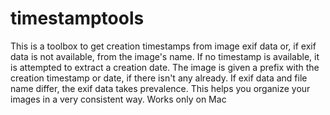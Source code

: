# timestamptools

This is a toolbox to get creation timestamps from image exif data or, if exif data is not available, from the image's name. 
If no timestamp is available, it is attempted to extract a creation date. 
The image is given a prefix with the creation timestamp or date, if there isn't any already.
If exif data and file name differ, the exif data takes prevalence.
This helps you organize your images in a very consistent way.
Works only on Mac

